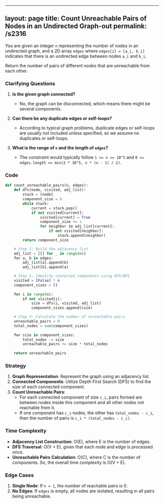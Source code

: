 
---
layout: page
title:  Count Unreachable Pairs of Nodes in an Undirected Graph-out
permalink: /s2316
---

You are given an integer `n` representing the number of nodes in an undirected graph, and a 2D array `edges` where `edges[i] = [a_i, b_i]` indicates that there is an undirected edge between nodes `a_i` and `b_i`.

Return the number of pairs of different nodes that are unreachable from each other.

### Clarifying Questions

1. **Is the given graph connected?**
   - No, the graph can be disconnected, which means there might be several components.

2. **Can there be any duplicate edges or self-loops?**
   - According to typical graph problems, duplicate edges or self-loops are usually not included unless specified, so we assume no duplicates or self-loops.

3. **What is the range of `n` and the length of `edges`?**
   - The constraint would typically follow `1 <= n <= 10^5` and `0 <= edges.length <= min(2 * 10^5, n * (n - 1) / 2)`.

### Code

```python
def count_unreachable_pairs(n, edges):
    def dfs(node, visited, adj_list):
        stack = [node]
        component_size = 0
        while stack:
            current = stack.pop()
            if not visited[current]:
                visited[current] = True
                component_size += 1
                for neighbor in adj_list[current]:
                    if not visited[neighbor]:
                        stack.append(neighbor)
        return component_size

    # Step 1: Build the adjacency list
    adj_list = [[] for _ in range(n)]
    for a, b in edges:
        adj_list[a].append(b)
        adj_list[b].append(a)

    # Step 2: Identify connected components using DFS/BFS
    visited = [False] * n
    component_sizes = []
    
    for i in range(n):
        if not visited[i]:
            size = dfs(i, visited, adj_list)
            component_sizes.append(size)

    # Step 3: Calculate the number of unreachable pairs
    unreachable_pairs = 0
    total_nodes = sum(component_sizes)
    
    for size in component_sizes:
        total_nodes -= size
        unreachable_pairs += size * total_nodes
    
    return unreachable_pairs
```

### Strategy

1. **Graph Representation**: Represent the graph using an adjacency list.
2. **Connected Components**: Utilize Depth First Search (DFS) to find the size of each connected component.
3. **Count Unreachable Pairs**:
   - For each connected component of size `c_i`, pairs formed are between nodes inside this component and all other nodes not reachable from it.
   - If one component has `c_i` nodes, the other has `total_nodes - c_i`, then the number of pairs is `c_i * (total_nodes - c_i)`.
   
### Time Complexity

- **Adjacency List Construction**: O(E), where E is the number of edges.
- **DFS Traversal**: O(V + E), given that each node and edge is processed once.
- **Unreachable Pairs Calculation**: O(C), where C is the number of components.
So, the overall time complexity is O(V + E).

### Edge Cases

1. **Single Node**: If `n = 1`, the number of reachable pairs is 0.
2. **No Edges**: If `edges` is empty, all nodes are isolated, resulting in all pairs being unreachable.